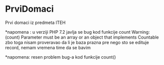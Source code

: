 # PrviDomaci
Prvi domaci iz predmeta ITEH

*napomena :  u verziji PHP 7.2 javlja se bug kod funkcije count
Warning:(count) Parameter must be an array or an object that implements Countable
zbo toga nisam proveravao da li je baza prazna pre nego sto se edituje record, nemam vremena time da se bavim

*napomena: resen problem bug-a kod funkcije count()
